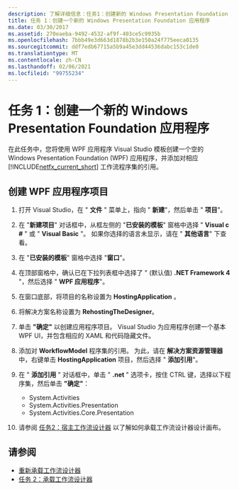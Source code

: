 ```yaml
---
description: 了解详细信息：任务1：创建新的 Windows Presentation Foundation 应用程序
title: 任务 1：创建一个新的 Windows Presentation Foundation 应用程序
ms.date: 03/30/2017
ms.assetid: 270eaeba-9492-4532-af9f-403ce5c9935b
ms.openlocfilehash: 7bbb49e3d663d1878b2b3e150a24f775eeca0135
ms.sourcegitcommit: ddf7edb67715a5b9a45e3dd44536dabc153c1de0
ms.translationtype: MT
ms.contentlocale: zh-CN
ms.lasthandoff: 02/06/2021
ms.locfileid: "99755234"
---
```

# <a name="task-1-create-a-new-windows-presentation-foundation-application"></a>任务 1：创建一个新的 Windows Presentation Foundation 应用程序

在此任务中，您将使用 WPF 应用程序 Visual Studio 模板创建一个空的 Windows Presentation Foundation (WPF) 应用程序，并添加对相应 [!INCLUDE[netfx_current_short](../../../includes/netfx-current-short-md.md)] 工作流程序集的引用。  
  
## <a name="to-create-the-wpf-application-project"></a>创建 WPF 应用程序项目

1. 打开 Visual Studio，在 " **文件** " 菜单上，指向 " **新建**"，然后单击 " **项目**"。

2. 在 "**新建项目**" 对话框中，从框左侧的 "**已安装的模板**" 窗格中选择 " **Visual c #** " 或 " **Visual Basic** "。 如果你选择的语言未显示，请在 " **其他语言**" 下查看。

3. 在 "**已安装的模板**" 窗格中选择 "**窗口**"。

4. 在顶部窗格中，确认已在下拉列表框中选择了 " (默认值) **.NET Framework 4** "，然后选择 " **WPF 应用程序**"。

5. 在窗口底部，将项目的名称设置为 **HostingApplication** 。

6. 将解决方案名称设置为 **RehostingTheDesigner**。

7. 单击 **"确定"** 以创建应用程序项目。 Visual Studio 为应用程序创建一个基本 WPF UI，并包含相应的 XAML 和代码隐藏文件。

8. 添加对 **WorkflowModel** 程序集的引用。 为此，请在 **解决方案资源管理器** 中，右键单击 **HostingApplication** 项目，然后选择 " **添加引用**"。

9. 在 " **添加引用** " 对话框中，单击 " **.net** " 选项卡，按住 CTRL 键，选择以下程序集，然后单击 **"确定"**：

    - System.Activities
    - System.Activities.Presentation
    - System.Activities.Core.Presentation

10. 请参阅 [任务2：宿主工作流设计器](task-2-host-the-workflow-designer.md) 以了解如何承载工作流设计器设计画布。

## <a name="see-also"></a>请参阅

- [重新承载工作流设计器](rehosting-the-workflow-designer.md)
- [任务 2：承载工作流设计器](task-2-host-the-workflow-designer.md)
